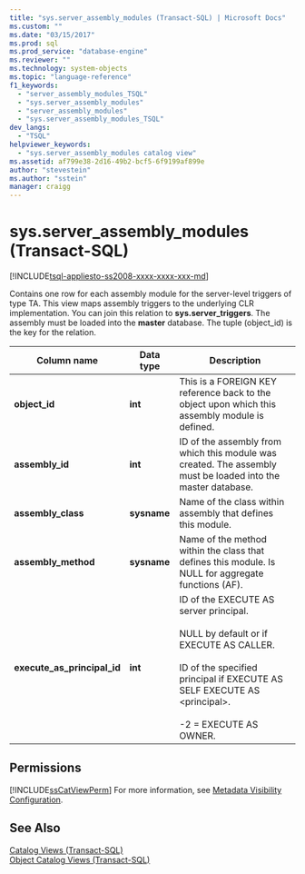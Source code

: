 ```yaml
---
title: "sys.server_assembly_modules (Transact-SQL) | Microsoft Docs"
ms.custom: ""
ms.date: "03/15/2017"
ms.prod: sql
ms.prod_service: "database-engine"
ms.reviewer: ""
ms.technology: system-objects
ms.topic: "language-reference"
f1_keywords: 
  - "server_assembly_modules_TSQL"
  - "sys.server_assembly_modules"
  - "server_assembly_modules"
  - "sys.server_assembly_modules_TSQL"
dev_langs: 
  - "TSQL"
helpviewer_keywords: 
  - "sys.server_assembly_modules catalog view"
ms.assetid: af799e38-2d16-49b2-bcf5-6f9199af899e
author: "stevestein"
ms.author: "sstein"
manager: craigg
---
```

# sys.server_assembly_modules (Transact-SQL)
[!INCLUDE[tsql-appliesto-ss2008-xxxx-xxxx-xxx-md](../../includes/tsql-appliesto-ss2008-xxxx-xxxx-xxx-md.md)]

  Contains one row for each assembly module for the server-level triggers of type TA. This view maps assembly triggers to the underlying CLR implementation. You can join this relation to **sys.server_triggers**. The assembly must be loaded into the **master** database. The tuple (object_id) is the key for the relation.  
  
|Column name|Data type|Description|  
|-----------------|---------------|-----------------|  
|**object_id**|**int**|This is a FOREIGN KEY reference back to the object upon which this assembly module is defined.|  
|**assembly_id**|**int**|ID of the assembly from which this module was created. The assembly must be loaded into the master database.|  
|**assembly_class**|**sysname**|Name of the class within assembly that defines this module.|  
|**assembly_method**|**sysname**|Name of the method within the class that defines this module. Is NULL for aggregate functions (AF).|  
|**execute_as_principal_id**|**int**|ID of the EXECUTE AS server principal.<br /><br /> NULL by default or if EXECUTE AS CALLER.<br /><br /> ID of the specified principal if EXECUTE AS SELF EXECUTE AS \<principal>.<br /><br /> -2 = EXECUTE AS OWNER.|  
  
## Permissions  
 [!INCLUDE[ssCatViewPerm](../../includes/sscatviewperm-md.md)] For more information, see [Metadata Visibility Configuration](../../relational-databases/security/metadata-visibility-configuration.md).  
  
## See Also  
 [Catalog Views &#40;Transact-SQL&#41;](../../relational-databases/system-catalog-views/catalog-views-transact-sql.md)   
 [Object Catalog Views &#40;Transact-SQL&#41;](../../relational-databases/system-catalog-views/object-catalog-views-transact-sql.md)  
  
  
